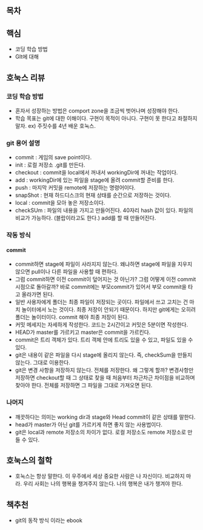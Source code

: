 ## 목차 

## 핵심 
- 코딩 학습 방법
- GIt에 대해

## 호눅스 리뷰  
### 코딩 학습 방법
- 혼자서 성장하는 방법은 comport zone을 조금씩 벗어나며 성장해야 한다. 
- 학습 목표는 git에 대한 이해이다. 구현이 목적이 아니다. 구현이 못 한다고 좌절하지 말자. ex) 주짓수를 4년 배운 호눅스.

### git 용어 설명
- commit : 게임의 save point이다.
- init : 로컬 저장소 .git를 만든다. 
- checkout : commit을 local에서 꺼내서 workingDir에 꺼내는 작업이다.
- add : workingDir에 있는 파일을 stage에 올려 commit할 준비를 한다. 
- push : 마지막 커밋을 remote에 저장하는 명령어이다.  
- snapShot : 현재 하드디스크의 현재 상태를 순간으로 저장하는 것이다.
- local : commit을 모아 놓은 저장소이다.
- checkSUm : 파일의 내용을 가지고 만들어진다. 40자리 hash 값이 있다. 파일의 비교가 가능하다. (블랍이라고도 한다.) add를 할 때 만들어진다. 

### 작동 방식 
#### commit
- commit하면 stage에 파일이 사라지지 않는다. 왜냐하면 stage에 파일을 지우지 않으면 pull이나 다른 파일을 사용할 때 편하다.
- 그럼 commit하면 이전 commit이 덮어지는 것 아닌가? 그럼 어떻게 이전 commit 시점으로 돌아갈까? 바로 commit에는 부모commit가 있어서 부모 commit을 타고 올라가면 된다.  
- 일반 사용자에게 폴더는 최종 파일이 저장되는 곳이다. 파일에서 쓰고 고치는 건 마치 놀이터에서 노는 것이다. 최종 저장이 안되기 때문이다. 하지만 git에게는 오히려 폴더는 놀이터이다. commit 해야 최종 저장이 된다. 
- 커밋 메세지는 자세하게 작성한다. 코드는 2시간이고 커밋은 5분이면 작성한다. 
- HEAD가 master를 가르키고 master은 commit을 가르킨다. 
- commit은 트리 객체가 있다. 트리 객체 안에 트리도 있을 수 있고, 파일도 있을 수 있다. 
- git은 내용이 같은 파일을 다시 stage에 올리지 않는다. 즉, checkSum을 만들지 않는다. 그대로 이용한다. 
- git은 변경 사항을 저장하지 않는다. 전체를 저장한다. 왜 그렇게 할까? 변경사항만 저장하면 checkout할 때 그 상태로 찾을 때 처음부터 차근차근 차이점을 비교하며 찾아야 한다. 전체를 저장하면 그 파일을 그대로 가져오면 된다. 

### 나머지 
- 깨끗하다는 의미는 working dir과 stage와 Head commit이 같은 상태를 말한다. 
- head가 master가 아닌 git를 가르키게 하면 좋지 않는 사용법이다. 
- git은 local과 remote 저장소의 차이가 없다. 로컬 저장소도 remote 저장소로 만들 수 있다.

## 호눅스의 철학 
- 호눅스는 항상 말한다. 이 우주에서 세상 중요한 사람은 나 자신이다. 비교하지 마라. 우리 사회는 나의 행복을 챙겨주지 않는다. 나의 행복은 내가 챙겨야 한다.

## 책추천
- git의 동작 방식 이라는 ebook 